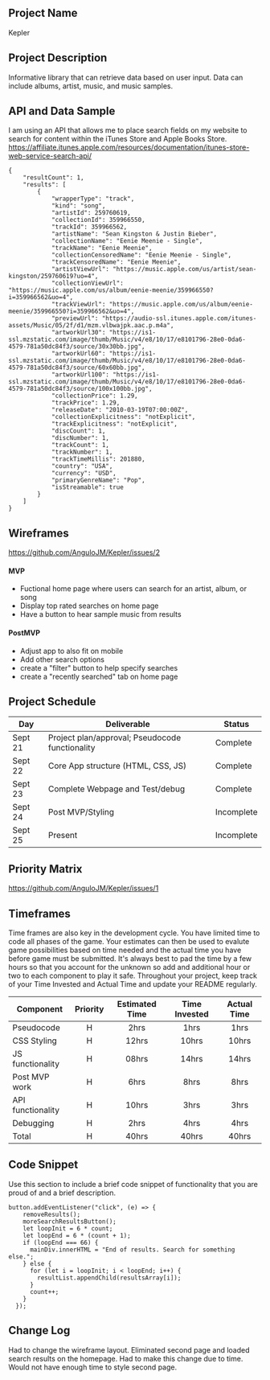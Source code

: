 ## Project Name

Kepler

## Project Description

Informative library that can retrieve data based on user input. Data can include albums, artist, music, and music samples. 

## API and Data Sample

I am using an API that allows me to place search fields on my website to search for content within the iTunes Store and Apple Books Store.
https://affiliate.itunes.apple.com/resources/documentation/itunes-store-web-service-search-api/

```
{
    "resultCount": 1,
    "results": [
        {
            "wrapperType": "track",
            "kind": "song",
            "artistId": 259760619,
            "collectionId": 359966550,
            "trackId": 359966562,
            "artistName": "Sean Kingston & Justin Bieber",
            "collectionName": "Eenie Meenie - Single",
            "trackName": "Eenie Meenie",
            "collectionCensoredName": "Eenie Meenie - Single",
            "trackCensoredName": "Eenie Meenie",
            "artistViewUrl": "https://music.apple.com/us/artist/sean-kingston/259760619?uo=4",
            "collectionViewUrl": "https://music.apple.com/us/album/eenie-meenie/359966550?i=359966562&uo=4",
            "trackViewUrl": "https://music.apple.com/us/album/eenie-meenie/359966550?i=359966562&uo=4",
            "previewUrl": "https://audio-ssl.itunes.apple.com/itunes-assets/Music/05/2f/d1/mzm.vlbwajpk.aac.p.m4a",
            "artworkUrl30": "https://is1-ssl.mzstatic.com/image/thumb/Music/v4/e8/10/17/e8101796-28e0-0da6-4579-781a50dc84f3/source/30x30bb.jpg",
            "artworkUrl60": "https://is1-ssl.mzstatic.com/image/thumb/Music/v4/e8/10/17/e8101796-28e0-0da6-4579-781a50dc84f3/source/60x60bb.jpg",
            "artworkUrl100": "https://is1-ssl.mzstatic.com/image/thumb/Music/v4/e8/10/17/e8101796-28e0-0da6-4579-781a50dc84f3/source/100x100bb.jpg",
            "collectionPrice": 1.29,
            "trackPrice": 1.29,
            "releaseDate": "2010-03-19T07:00:00Z",
            "collectionExplicitness": "notExplicit",
            "trackExplicitness": "notExplicit",
            "discCount": 1,
            "discNumber": 1,
            "trackCount": 1,
            "trackNumber": 1,
            "trackTimeMillis": 201880,
            "country": "USA",
            "currency": "USD",
            "primaryGenreName": "Pop",
            "isStreamable": true
        }
    ]
}
```

## Wireframes

https://github.com/AnguloJM/Kepler/issues/2

#### MVP 

- Fuctional home page where users can search for an artist, album, or song
- Display top rated searches on home page
- Have a button to hear sample music from results

#### PostMVP  

- Adjust app to also fit on mobile
- Add other search options
- create a "filter" button to help specify searches
- create a "recently searched" tab on home page

## Project Schedule  

|  Day | Deliverable | Status
|---|---| ---|
|Sept 21| Project plan/approval; Pseudocode functionality | Complete
|Sept 22| Core App structure (HTML, CSS, JS) | Complete
|Sept 23| Complete Webpage and Test/debug | Complete
|Sept 24| Post MVP/Styling | Incomplete
|Sept 25| Present | Incomplete

## Priority Matrix

https://github.com/AnguloJM/Kepler/issues/1

## Timeframes

Time frames are also key in the development cycle.  You have limited time to code all phases of the game.  Your estimates can then be used to evalute game possibilities based on time needed and the actual time you have before game must be submitted. It's always best to pad the time by a few hours so that you account for the unknown so add and additional hour or two to each component to play it safe. Throughout your project, keep track of your Time Invested and Actual Time and update your README regularly.

| Component | Priority | Estimated Time | Time Invested | Actual Time |
| --- | :---: |  :---: | :---: | :---: |
| Pseudocode | H | 2hrs| 1hrs | 1hrs |
| CSS Styling | H | 12hrs| 10hrs | 10hrs |
| JS functionality | H | 08hrs| 14hrs | 14hrs |
| Post MVP work | H | 6hrs| 8hrs | 8hrs |
| API functionality | H | 10hrs| 3hrs | 3hrs |
| Debugging | H | 2hrs| 4hrs | 4hrs |
| Total | H | 40hrs| 40hrs | 40hrs |

## Code Snippet

Use this section to include a brief code snippet of functionality that you are proud of and a brief description.  

```
button.addEventListener("click", (e) => {
    removeResults();
    moreSearchResultsButton();
    let loopInit = 6 * count;
    let loopEnd = 6 * (count + 1);
    if (loopEnd === 66) {
      mainDiv.innerHTML = "End of results. Search for something else.";
    } else {
      for (let i = loopInit; i < loopEnd; i++) {
        resultList.appendChild(resultsArray[i]);
      }
      count++;
    }
  });
```

## Change Log
 Had to change the wireframe layout. Eliminated second page and loaded search results on the homepage. Had to make this change due to time. Would not have enough time to style second page.
